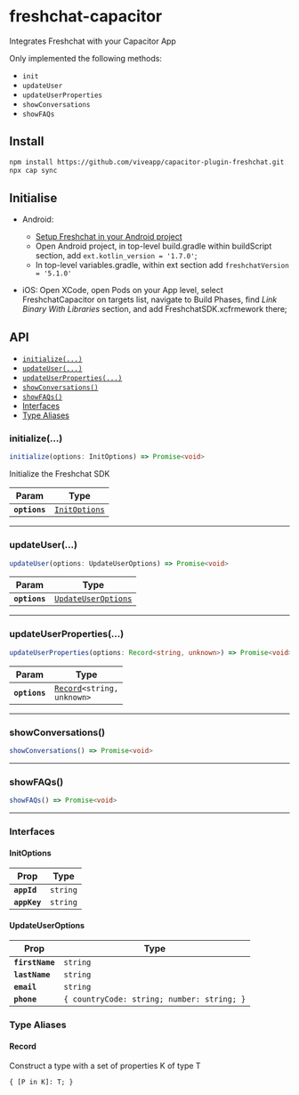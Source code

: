 # freshchat-capacitor

Integrates Freshchat with your Capacitor App

Only implemented the following methods:

- `init`
- `updateUser`
- `updateUserProperties`
- `showConversations`
- `showFAQs`

## Install

```bash
npm install https://github.com/viveapp/capacitor-plugin-freshchat.git
npx cap sync
```

## Initialise

- Android:
  - [Setup Freshchat in your Android project](https://support.freshchat.com/en/support/solutions/articles/50000000207#2.1-Initialization-Config-Options:~:text=iii%29%20When%20app%20targets%20Android%207.0%2B%20and%20Image%20attachment%20is%20enabled%2C%20FileProvider%20needs%20to%20be%20configured.)
  - Open Android project, in top-level build.gradle within buildScript section, add `ext.kotlin_version = '1.7.0'`;
  - In top-level variables.gradle, within ext section add `freshchatVersion = '5.1.0'`


- iOS:
  Open XCode, open Pods on your App level, select FreshchatCapacitor on targets list, navigate to Build Phases, find *Link Binary With Libraries* section, and add FreshchatSDK.xcfrmework there;

## API

<docgen-index>

* [`initialize(...)`](#initialize)
* [`updateUser(...)`](#updateuser)
* [`updateUserProperties(...)`](#updateuserproperties)
* [`showConversations()`](#showconversations)
* [`showFAQs()`](#showfaqs)
* [Interfaces](#interfaces)
* [Type Aliases](#type-aliases)

</docgen-index>

<docgen-api>
<!--Update the source file JSDoc comments and rerun docgen to update the docs below-->

### initialize(...)

```typescript
initialize(options: InitOptions) => Promise<void>
```

Initialize the Freshchat SDK

| Param         | Type                                                |
| ------------- | --------------------------------------------------- |
| **`options`** | <code><a href="#initoptions">InitOptions</a></code> |

--------------------


### updateUser(...)

```typescript
updateUser(options: UpdateUserOptions) => Promise<void>
```

| Param         | Type                                                            |
| ------------- | --------------------------------------------------------------- |
| **`options`** | <code><a href="#updateuseroptions">UpdateUserOptions</a></code> |

--------------------


### updateUserProperties(...)

```typescript
updateUserProperties(options: Record<string, unknown>) => Promise<void>
```

| Param         | Type                                                             |
| ------------- | ---------------------------------------------------------------- |
| **`options`** | <code><a href="#record">Record</a>&lt;string, unknown&gt;</code> |

--------------------


### showConversations()

```typescript
showConversations() => Promise<void>
```

--------------------


### showFAQs()

```typescript
showFAQs() => Promise<void>
```

--------------------


### Interfaces


#### InitOptions

| Prop         | Type                |
| ------------ | ------------------- |
| **`appId`**  | <code>string</code> |
| **`appKey`** | <code>string</code> |


#### UpdateUserOptions

| Prop            | Type                                                  |
| --------------- | ----------------------------------------------------- |
| **`firstName`** | <code>string</code>                                   |
| **`lastName`**  | <code>string</code>                                   |
| **`email`**     | <code>string</code>                                   |
| **`phone`**     | <code>{ countryCode: string; number: string; }</code> |


### Type Aliases


#### Record

Construct a type with a set of properties K of type T

<code>{ [P in K]: T; }</code>

</docgen-api>
